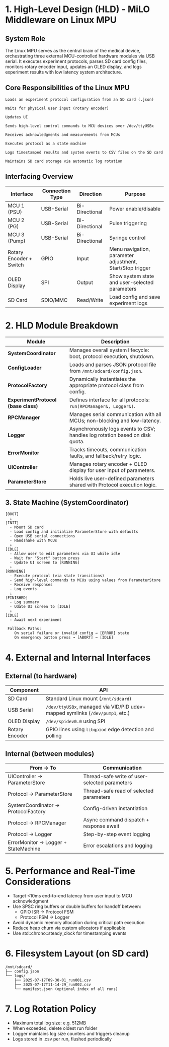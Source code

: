 # 1. High-Level Design (HLD) - MiLO Middleware on Linux MPU 

## System Role

The Linux MPU serves as the central brain of the medical device, orchestrating three external MCU-controlled hardware modules via USB serial. 
It executes experiment protocols, parses SD card config files, monitors rotary encoder input, updates an OLED display, and logs experiment results with low latency system architecture.

## Core Responsibilities of the Linux MPU

    Loads an experiment protocol configuration from an SD card (.json)

    Waits for physical user input (rotary encoder)

    Updates UI

    Sends high-level control commands to MCU devices over /dev/ttyUSBx

    Receives acknowledgments and measurements from MCUs

    Executes protocol as a state machine

    Logs timestamped results and system events to CSV files on the SD card

    Maintains SD card storage via automatic log rotation

## Interfacing Overview

| Interface                   | Connection Type            | Direction      | Purpose                                                   |
|-----------------------------|----------------------------|----------------|-----------------------------------------------------------|
| MCU 1 (PSU)                 | USB-Serial                 | Bi-Directional | Power enable/disable                                      |
| MCU 2 (PG)                  | USB-Serial                 | Bi-Directional | Pulse triggering                                          |
| MCU 3 (Pump)                | USB-Serial                 | Bi-Directional | Syringe control                                           |
| Rotary Encoder + Switch     | GPIO                       | Input          | Menu navigation, parameter adjustment, Start/Stop trigger |
| OLED Display                | SPI                        | Output         | Show system state and user-selected parameters            |
| SD Card                     | SDIO/MMC                   | Read/Write     | Load config and save experiment logs                      |


# 2. HLD Module Breakdown

| Module                              | Description                                                                  |
| ----------------------------------- | ---------------------------------------------------------------------------- |
| **SystemCoordinator**               | Manages overall system lifecycle: boot, protocol execution, shutdown.        |
| **ConfigLoader**                    | Loads and parses JSON protocol file from `/mnt/sdcard/config.json`.          |
| **ProtocolFactory**                 | Dynamically instantiates the appropriate protocol class from config.         |
| **ExperimentProtocol (base class)** | Defines interface for all protocols: `run(RPCManager&, Logger&)`.            |
| **RPCManager**                      | Manages serial communication with all MCUs; non-blocking and low-latency.    |
| **Logger**                          | Asynchronously logs events to CSV; handles log rotation based on disk quota. |
| **ErrorMonitor**                    | Tracks timeouts, communication faults, and fallback/retry logic.             |
| **UIController**                    | Manages rotary encoder + OLED display for user input of parameters.          |
| **ParameterStore**                  | Holds live user-defined parameters shared with Protocol execution logic.     |


## 3. State Machine (SystemCoordinator)

``` 
[BOOT]
  ↓
[INIT]
  - Mount SD card
  - Load config and initialize ParameterStore with defaults
  - Open USB serial connections
  - Handshake with MCUs
  ↓
[IDLE]
  - Allow user to edit parameters via UI while idle
  - Wait for "Start" button press
  - Update UI screen to [RUNNING]
  ↓
[RUNNING]
  - Execute protocol (via state transitions)
  - Send high-level commands to MCUs using values from ParameterStore
  - Receive responses
  - Log events
  ↓
[FINISHED]
  - Log summary
  - Udate UI screen to [IDLE] 
  ↓
[IDLE]
  - Await next experiment
 
 Fallback Paths:
    On serial failure or invalid config → [ERROR] state
    On emergency button press → [ABORT] → [IDLE]
```

# 4. External and Internal Interfaces 

## External (to hardware) 

| Component         | API                                                                           |
|------------------|--------------------------------------------------------------------------------|
| SD Card          | Standard Linux mount (`/mnt/sdcard`)                                           |
| USB Serial       | `/dev/ttyUSBx`, managed via VID/PID udev-mapped symlinks (`/dev/pump1`, etc.)  |
| OLED Display     | `/dev/spidev0.0` using SPI                                                     |
| Rotary Encoder   | GPIO lines using `libgpiod` edge detection and polling                         |

## Internal (between modules) 

| From → To                            | Communication                                  |
| ------------------------------------ | -----------------------------------------------|
| UIController → ParameterStore        | Thread-safe write of user-selected parameters  |
| Protocol → ParameterStore            | Thread-safe read of selected parameters        |               
| SystemCoordinator → ProtocolFactory  | Config-driven instantiation                    |
| Protocol → RPCManager                | Async command dispatch + response await        |
| Protocol → Logger                    | Step-by-step event logging                     |
| ErrorMonitor → Logger + StateMachine | Error escalations and logging                  |


# 5. Performance and Real-Time Considerations

- Target <10ms end-to-end latency from user input to MCU acknowledgment
- Use SPSC ring buffers or double buffers for handoff between:
    - GPIO ISR → Protocol FSM
    - Protocol FSM → Logger
- Avoid dynamic memory allocation during critical path execution
- Reduce heap churn via custom allocators if applicable 
- Use std::chrono::steady_clock for timestamping events


# 6. Filesystem Layout (on SD card)

```
/mnt/sdcard/
├── config.json
└── logs/
    ├── 2025-07-17T09-30-01_run001.csv
    ├── 2025-07-17T11-14-29_run002.csv
    └── manifest.json (optional index of all runs)
```

# 7. Log Rotation Policy

- Maximum total log size: e.g. 512MB
- When exceeded, delete oldest run folder
- Logger maintains log size counters and triggers cleanup
- Logs stored in .csv per run, flushed periodically



